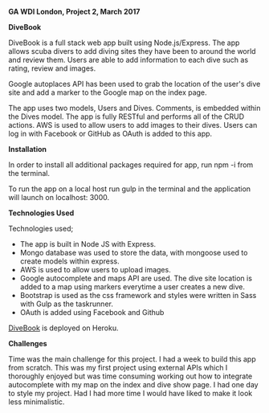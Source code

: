 **GA WDI London, Project 2, March 2017**

**DiveBook**

DiveBook is a full stack web app built using Node.js/Express. The app allows scuba divers to add diving sites they have been to around the world and review them. Users are able to add information to each dive such as rating, review and images.


Google autoplaces API has been used to grab the location of the user's dive site and add a marker to the Google map on the index page.

The app uses two models, Users and Dives. Comments, is embedded within the Dives model. The app is fully RESTful and performs all of the CRUD actions. AWS is used to allow users to add images to their dives. Users can log in with Facebook or GitHub as OAuth is added to this app.

**Installation**

In order to install all additional packages required for app, run npm -i from the terminal.

To run the app on a local host run gulp in the terminal and the application will launch on localhost: 3000.

**Technologies Used**

Technologies used;

* The app is built in Node JS with Express.
* Mongo database was used to store the data, with mongoose used to create models within express.
* AWS is used to allow users to upload images.
* Google autocomplete and maps API are used. The dive site location is added to a map using markers everytime a user creates a new dive.
* Bootstrap is used as the css framework and styles were written in Sass with Gulp as the taskrunner.
* OAuth is added using Facebook and Github

[DiveBook](https://quiet-taiga-63855.herokuapp.com)
is deployed on Heroku.

**Challenges**

Time was the main challenge for this project. I had a week to build this app from scratch. This was my first project using external APIs which I thoroughly enjoyed but was time consuming working out how to integrate autocomplete with my map on the index and dive show page. I had one day to style my project. Had I had more time I would have liked to make it look less minimalistic.